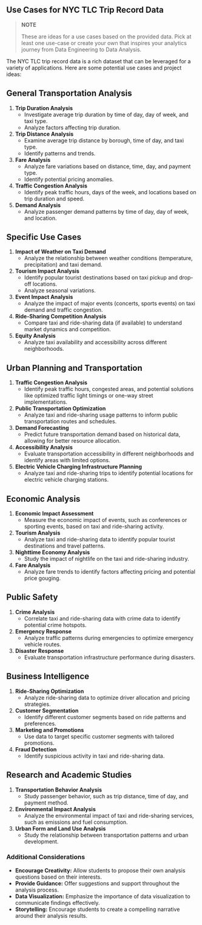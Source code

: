 ## Use Cases for NYC TLC Trip Record Data 

> **NOTE**
>
> These are ideas for a use cases based on the provided data. Pick at least one use-case or create your own that inspires your analytics journey from Data Engineering to Data Analysis.

The NYC TLC trip record data is a rich dataset that can be leveraged for a variety of applications. Here are some potential use cases and project ideas:

## General Transportation Analysis

1. **Trip Duration Analysis**
   - Investigate average trip duration by time of day, day of week, and taxi type.
   - Analyze factors affecting trip duration.
2. **Trip Distance Analysis**
   - Examine average trip distance by borough, time of day, and taxi type.
   - Identify patterns and trends.
3. **Fare Analysis**
   - Analyze fare variations based on distance, time, day, and payment type.
   - Identify potential pricing anomalies.
4. **Traffic Congestion Analysis**
   - Identify peak traffic hours, days of the week, and locations based on trip duration and speed.
5. **Demand Analysis**
   - Analyze passenger demand patterns by time of day, day of week, and location.

## Specific Use Cases

1. **Impact of Weather on Taxi Demand**
   - Analyze the relationship between weather conditions (temperature, precipitation) and taxi demand.
2. **Tourism Impact Analysis**
   - Identify popular tourist destinations based on taxi pickup and drop-off locations.
   - Analyze seasonal variations.
3. **Event Impact Analysis**
   - Analyze the impact of major events (concerts, sports events) on taxi demand and traffic congestion.
4. **Ride-Sharing Competition Analysis**
   - Compare taxi and ride-sharing data (if available) to understand market dynamics and competition.
5. **Equity Analysis**
   - Analyze taxi availability and accessibility across different neighborhoods.

## Urban Planning and Transportation

1. **Traffic Congestion Analysis**
   - Identify peak traffic hours, congested areas, and potential solutions like optimized traffic light timings or one-way street implementations.
2. **Public Transportation Optimization**
   - Analyze taxi and ride-sharing usage patterns to inform public transportation routes and schedules.
3. **Demand Forecasting**
   - Predict future transportation demand based on historical data, allowing for better resource allocation.
4. **Accessibility Analysis**
   - Evaluate transportation accessibility in different neighborhoods and identify areas with limited options.
5. **Electric Vehicle Charging Infrastructure Planning**
   - Analyze taxi and ride-sharing trips to identify potential locations for electric vehicle charging stations.

## Economic Analysis

1. **Economic Impact Assessment**
   - Measure the economic impact of events, such as conferences or sporting events, based on taxi and ride-sharing activity.
2. **Tourism Analysis**
   - Analyze taxi and ride-sharing data to identify popular tourist destinations and travel patterns.
3. **Nighttime Economy Analysis**
   - Study the impact of nightlife on the taxi and ride-sharing industry.
4. **Fare Analysis**
   - Analyze fare trends to identify factors affecting pricing and potential price gouging.

## Public Safety

1. **Crime Analysis**
   - Correlate taxi and ride-sharing data with crime data to identify potential crime hotspots.
2. **Emergency Response**
   - Analyze traffic patterns during emergencies to optimize emergency vehicle routes.
3. **Disaster Response**
   - Evaluate transportation infrastructure performance during disasters.

## Business Intelligence

1. **Ride-Sharing Optimization**
   - Analyze ride-sharing data to optimize driver allocation and pricing strategies.
2. **Customer Segmentation**
   - Identify different customer segments based on ride patterns and preferences.
3. **Marketing and Promotions**
   - Use data to target specific customer segments with tailored promotions.
4. **Fraud Detection**
   - Identify suspicious activity in taxi and ride-sharing data.

## Research and Academic Studies

1. **Transportation Behavior Analysis**
   - Study passenger behavior, such as trip distance, time of day, and payment method.
2. **Environmental Impact Analysis**
   - Analyze the environmental impact of taxi and ride-sharing services, such as emissions and fuel consumption.
3. **Urban Form and Land Use Analysis**
   - Study the relationship between transportation patterns and urban development.

### Additional Considerations

- **Encourage Creativity:** Allow students to propose their own analysis questions based on their interests.
- **Provide Guidance:** Offer suggestions and support throughout the analysis process.
- **Data Visualization:** Emphasize the importance of data visualization to communicate findings effectively.
- **Storytelling:** Encourage students to create a compelling narrative around their analysis results.